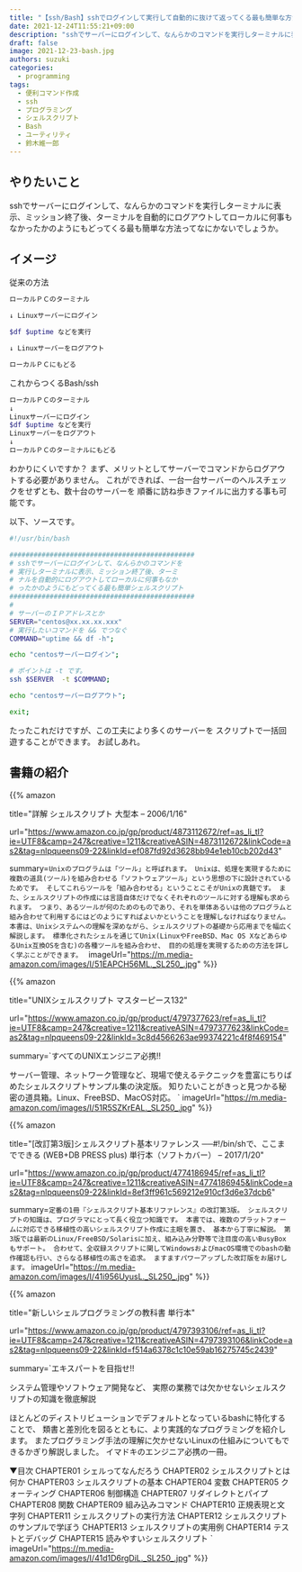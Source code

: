 ```yaml
---
title: "【ssh/Bash】sshでログインして実行して自動的に抜けて返ってくる最も簡単な方法" 
date: 2021-12-24T11:55:21+09:00
description: "sshでサーバーにログインして、なんらかのコマンドを実行しターミナルに表示、ミッション終了後、ターミナルを自動的にログアウトしてローカルに何事もなかったかのようにもどってくる最も簡単な方法"
draft: false
image: 2021-12-23-bash.jpg
authors: suzuki
categories:
  - programming
tags:
  - 便利コマンド作成
  - ssh
  - プログラミング
  - シェルスクリプト
  - Bash
  - ユーティリティ
  - 鈴木維一郎
---
```



## やりたいこと

sshでサーバーにログインして、なんらかのコマンドを実行しターミナルに表示、ミッション終了後、ターミナルを自動的にログアウトしてローカルに何事もなかったかのようにもどってくる最も簡単な方法ってなにかないでしょうか。

## イメージ

従来の方法

```bash
ローカルＰＣのターミナル

↓ Linuxサーバーにログイン

$df $uptime などを実行

↓ Linuxサーバーをログアウト

ローカルＰＣにもどる
```


これからつくるBash/ssh
```bash
ローカルＰＣのターミナル
↓ 
Linuxサーバーにログイン 
$df $uptime などを実行 
Linuxサーバーをログアウト
↓ 
ローカルＰＣのターミナルにもどる
```

わかりにくいですか？
まず、メリットとしてサーバーでコマンドからログアウトする必要がありません。
これができれば、一台一台サーバーのヘルスチェックをせずとも、数十台のサーバーを
順番に訪ね歩きファイルに出力する事も可能です。

以下、ソースです。

```bash
#!/usr/bin/bash

##############################################
# sshでサーバーにログインして、なんらかのコマンドを
# 実行しターミナルに表示、ミッション終了後、ターミ
# ナルを自動的にログアウトしてローカルに何事もなか
# ったかのようにもどってくる最も簡単シェルスクリプト
##############################################
#
# サーバーのＩＰアドレスとか
SERVER="centos@xx.xx.xx.xxx"
# 実行したいコマンドを && でつなぐ
COMMAND="uptime && df -h";

echo "centosサーバーログイン"; 

# ポイントは -t です。
ssh $SERVER  -t $COMMAND; 

echo "centosサーバーログアウト";

exit;
```

たったこれだけですが、この工夫により多くのサーバーを
スクリプトで一括回遊することができます。 お試しあれ。


## 書籍の紹介

{{% amazon

title="詳解 シェルスクリプト 大型本 – 2006/1/16"

url="https://www.amazon.co.jp/gp/product/4873112672/ref=as_li_tl?ie=UTF8&camp=247&creative=1211&creativeASIN=4873112672&linkCode=as2&tag=nlpqueens09-22&linkId=ef087fd92d3628bb94e1eb10cb202d43"

summary=`Unixのプログラムは「ツール」と呼ばれます。
Unixは、処理を実現するために複数の道具(ツール)を組み合わせる「ソフトウェアツール」という思想の下に設計されているためです。
そしてこれらツールを「組み合わせる」ということこそがUnixの真髄です。
また、シェルスクリプトの作成には言語自体だけでなくそれぞれのツールに対する理解も求められます。
つまり、あるツールが何のためのものであり、それを単体あるいは他のプログラムと組み合わせて利用するにはどのようにすればよいかということを理解しなければなりません。
本書は、Unixシステムへの理解を深めながら、シェルスクリプトの基礎から応用までを幅広く解説します。
標準化されたシェルを通じてUnix(LinuxやFreeBSD、Mac OS XなどあらゆるUnix互換OSを含む)の各種ツールを組み合わせ、
目的の処理を実現するための方法を詳しく学ぶことができます。
`
imageUrl="https://m.media-amazon.com/images/I/51EAPCH56ML._SL250_.jpg"
%}}

{{% amazon

title="UNIXシェルスクリプト マスターピース132"

url="https://www.amazon.co.jp/gp/product/4797377623/ref=as_li_tl?ie=UTF8&camp=247&creative=1211&creativeASIN=4797377623&linkCode=as2&tag=nlpqueens09-22&linkId=3c8d4566263ae99374221c4f8f469154"

summary=`すべてのUNIXエンジニア必携!!

サーバー管理、ネットワーク管理など、現場で使えるテクニックを豊富にちりばめたシェルスクリプトサンプル集の決定版。
知りたいことがきっと見つかる秘密の道具箱。Linux、FreeBSD、MacOS対応。
`
imageUrl="https://m.media-amazon.com/images/I/51R5SZKrEAL._SL250_.jpg"
%}}


{{% amazon

title="[改訂第3版]シェルスクリプト基本リファレンス ──#!/bin/shで、ここまでできる (WEB+DB PRESS plus) 単行本（ソフトカバー） – 2017/1/20"

url="https://www.amazon.co.jp/gp/product/4774186945/ref=as_li_tl?ie=UTF8&camp=247&creative=1211&creativeASIN=4774186945&linkCode=as2&tag=nlpqueens09-22&linkId=8ef3ff961c569212e910cf3d6e37dcb6"

summary=`定番の1冊『シェルスクリプト基本リファレンス』の改訂第3版。
シェルスクリプトの知識は、プログラマにとって長く役立つ知識です。
本書では、複数のプラットフォームに対応できる移植性の高いシェルスクリプト作成に主眼を置き、
基本から丁寧に解説。
第3版では最新のLinux/FreeBSD/Solarisに加え、組み込み分野等で注目度の高いBusyBoxもサポート。
合わせて、全収録スクリプトに関してWindowsおよびmacOS環境でのbashの動作確認も行い、さらなる移植性の高さを追求。
ますますパワーアップした改訂版をお届けします。`
imageUrl="https://m.media-amazon.com/images/I/41i956UyusL._SL250_.jpg"
%}}

{{% amazon

title="新しいシェルプログラミングの教科書 単行本"

url="https://www.amazon.co.jp/gp/product/4797393106/ref=as_li_tl?ie=UTF8&camp=247&creative=1211&creativeASIN=4797393106&linkCode=as2&tag=nlpqueens09-22&linkId=f514a6378c1c10e59ab16275745c2439"

summary=`エキスパートを目指せ!!

システム管理やソフトウェア開発など、
実際の業務では欠かせないシェルスクリプトの知識を徹底解説

ほとんどのディストリビューションでデフォルトとなっているbashに特化することで、
類書と差別化を図るとともに、より実践的なプログラミングを紹介します。
またプログラミング手法の理解に欠かせないLinuxの仕組みについてもできるかぎり解説しました。
イマドキのエンジニア必携の一冊。

▼目次
CHAPTER01 シェルってなんだろう
CHAPTER02 シェルスクリプトとは何か
CHAPTER03 シェルスクリプトの基本
CHAPTER04 変数
CHAPTER05 クォーティング
CHAPTER06 制御構造
CHAPTER07 リダイレクトとパイプ
CHAPTER08 関数
CHAPTER09 組み込みコマンド
CHAPTER10 正規表現と文字列
CHAPTER11 シェルスクリプトの実行方法
CHAPTER12 シェルスクリプトのサンプルで学ぼう
CHAPTER13 シェルスクリプトの実用例
CHAPTER14 テストとデバッグ
CHAPTER15 読みやすいシェルスクリプト
`
imageUrl="https://m.media-amazon.com/images/I/41d1D6rgDiL._SL250_.jpg"
%}}


